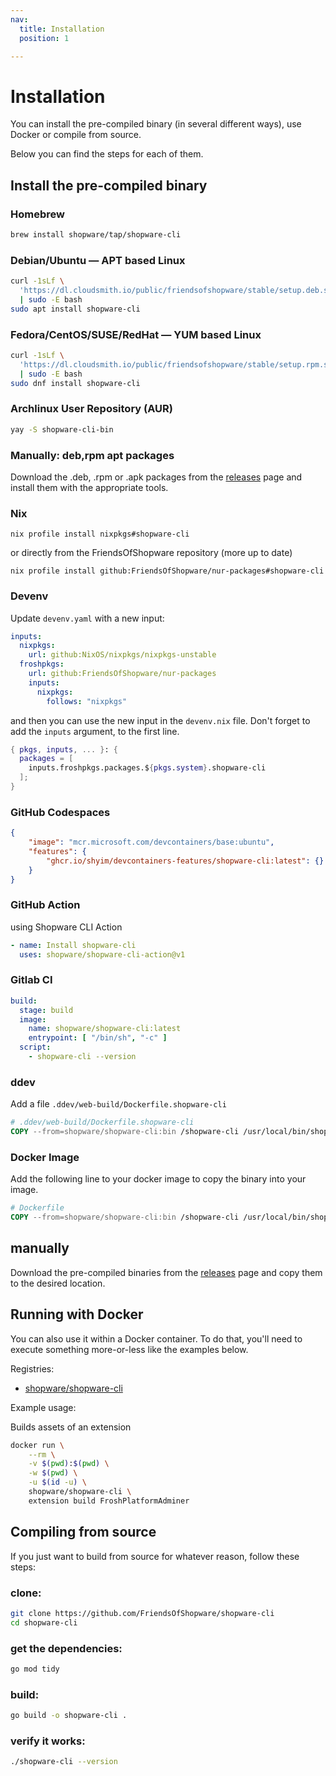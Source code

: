 ```yaml
---
nav:
  title: Installation
  position: 1

---
```


# Installation

You can install the pre-compiled binary (in several different ways), use Docker or compile from source.

Below you can find the steps for each of them.

## Install the pre-compiled binary

### Homebrew

```bash
brew install shopware/tap/shopware-cli
```

### Debian/Ubuntu — APT based Linux

```bash
curl -1sLf \
  'https://dl.cloudsmith.io/public/friendsofshopware/stable/setup.deb.sh' \
  | sudo -E bash
sudo apt install shopware-cli
```

### Fedora/CentOS/SUSE/RedHat — YUM based Linux

```bash
curl -1sLf \
  'https://dl.cloudsmith.io/public/friendsofshopware/stable/setup.rpm.sh' \
  | sudo -E bash
sudo dnf install shopware-cli
```

### Archlinux User Repository (AUR)

```bash
yay -S shopware-cli-bin
```

### Manually: deb,rpm apt packages

Download the .deb, .rpm or .apk packages from the [releases](https://github.com/FriendsOfShopware/shopware-cli/releases/) page and install them with the appropriate tools.

### Nix

```shell
nix profile install nixpkgs#shopware-cli
```

or directly from the FriendsOfShopware repository (more up to date)

```shell
nix profile install github:FriendsOfShopware/nur-packages#shopware-cli
```

### Devenv

Update `devenv.yaml` with a new input:

```yaml
inputs:
  nixpkgs:
    url: github:NixOS/nixpkgs/nixpkgs-unstable
  froshpkgs:
    url: github:FriendsOfShopware/nur-packages
    inputs:
      nixpkgs:
        follows: "nixpkgs"
```

and then you can use the new input in the `devenv.nix` file. Don't forget to add the `inputs` argument, to the first line.

```nix
{ pkgs, inputs, ... }: {
  packages = [
    inputs.froshpkgs.packages.${pkgs.system}.shopware-cli
  ];
}
```

### GitHub Codespaces

```json
{
    "image": "mcr.microsoft.com/devcontainers/base:ubuntu",
    "features": {
        "ghcr.io/shyim/devcontainers-features/shopware-cli:latest": {}
    }
}
```

### GitHub Action

using Shopware CLI Action

```yaml
- name: Install shopware-cli
  uses: shopware/shopware-cli-action@v1
```

### Gitlab CI

```yaml
build:
  stage: build
  image:
    name: shopware/shopware-cli:latest
    entrypoint: [ "/bin/sh", "-c" ]
  script:
    - shopware-cli --version
```

### ddev

Add a file `.ddev/web-build/Dockerfile.shopware-cli`

```Dockerfile
# .ddev/web-build/Dockerfile.shopware-cli
COPY --from=shopware/shopware-cli:bin /shopware-cli /usr/local/bin/shopware-cli
```

### Docker Image

Add the following line to your docker image to copy the binary into your image.

```Dockerfile
# Dockerfile
COPY --from=shopware/shopware-cli:bin /shopware-cli /usr/local/bin/shopware-cli
```

## manually

Download the pre-compiled binaries from the [releases](https://github.com/FriendsOfShopware/shopware-cli/releases/) page and copy them to the desired location.

## Running with Docker

You can also use it within a Docker container. To do that, you'll need to execute something more-or-less like the examples below.

Registries:

- [shopware/shopware-cli](https://hub.docker.com/r/shopware/shopware-cli)

Example usage:

Builds assets of an extension

```bash
docker run \
    --rm \
    -v $(pwd):$(pwd) \
    -w $(pwd) \
    -u $(id -u) \
    shopware/shopware-cli \
    extension build FroshPlatformAdminer
```

## Compiling from source

If you just want to build from source for whatever reason, follow these steps:

### clone:

```bash
git clone https://github.com/FriendsOfShopware/shopware-cli
cd shopware-cli
```

### get the dependencies:

```bash
go mod tidy
```

### build:

```bash
go build -o shopware-cli .
```

### verify it works:

```bash
./shopware-cli --version
```
